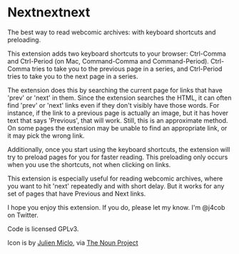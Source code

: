 # Nextnextnext

The best way to read webcomic archives: with keyboard shortcuts and preloading.

This extension adds two keyboard shortcuts to your browser: Ctrl-Comma and
Ctrl-Period (on Mac, Command-Comma and Command-Period). Ctrl-Comma tries to take
you to the previous page in a series, and Ctrl-Period tries to take you to the
next page in a series.

The extension does this by searching the current page for links that have 'prev'
or 'next' in them. Since the extension searches the HTML, it can often find 'prev' or
'next' links even if they don't visibly have those words. For instance, if the
link to a previous page is actually an image, but it has hover text that says
'Previous', that will work. Still, this is an approximate method. On some pages
the extension may be unable to find an appropriate link, or it may pick the
wrong link.

Additionally, once you start using the keyboard shortcuts, the extension will
try to preload pages for you for faster reading. This preloading only occurs
when you use the shortcuts, not when clicking on links.

This extension is especially useful for reading webcomic archives, where you
want to hit 'next' repeatedly and with short delay. But it works for any set of
pages that have Previous and Next links.

I hope you enjoy this extension. If you do, please let my know. I'm @j4cob on
Twitter.

Code is licensed GPLv3.

Icon is by [Julien Miclo](https://thenounproject.com/JulienMiclo/), via [The Noun
Project](https://thenounproject.com/)
